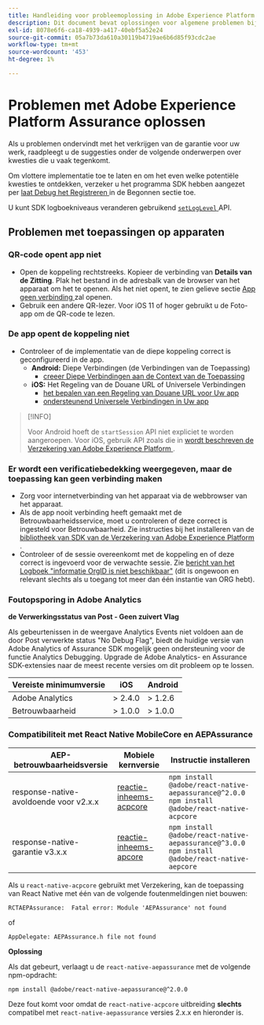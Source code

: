 ```yaml
---
title: Handleiding voor probleemoplossing in Adobe Experience Platform Assurance
description: Dit document bevat oplossingen voor algemene problemen bij het gebruik van Adobe Experience Platform Assurance.
exl-id: 8078e6f6-ca18-4939-a417-40ebf5a52e24
source-git-commit: 05a7b73da610a30119b4719ae6b6d85f93cdc2ae
workflow-type: tm+mt
source-wordcount: '453'
ht-degree: 1%

---
```


# Problemen met Adobe Experience Platform Assurance oplossen

Als u problemen ondervindt met het verkrijgen van de garantie voor uw werk, raadpleegt u de suggesties onder de volgende onderwerpen over kwesties die u vaak tegenkomt.

Om vlottere implementatie toe te laten en om het even welke potentiële kwesties te ontdekken, verzeker u het programma SDK hebben aangezet per [ laat Debug het Registreren ](https://developer.adobe.com/client-sdks/documentation/getting-started/enable-debug-logging/) in de Begonnen sectie toe.

U kunt SDK logboekniveaus veranderen gebruikend [`setLogLevel` ](https://developer.adobe.com/client-sdks/documentation/mobile-core/api-reference/#setloglevel) API.

## Problemen met toepassingen op apparaten

### QR-code opent app niet

* Open de koppeling rechtstreeks. Kopieer de verbinding van **Details van de Zitting**. Plak het bestand in de adresbalk van de browser van het apparaat om het te openen. Als het niet opent, te zien gelieve sectie [ App geen verbinding ](#app-does-not-open-link) zal openen.
* Gebruik een andere QR-lezer. Voor iOS 11 of hoger gebruikt u de Foto-app om de QR-code te lezen.

### De app opent de koppeling niet

* Controleer of de implementatie van de diepe koppeling correct is geconfigureerd in de app.
   * **Android:** Diepe Verbindingen (de Verbindingen van de Toepassing)
      * [ creeer Diepe Verbindingen aan de Context van de Toepassing ](https://developer.android.com/training/app-links/deep-linking)
   * **iOS:** Het Regeling van de Douane URL of Universele Verbindingen
      * [ het bepalen van een Regeling van Douane URL voor Uw app ](https://developer.apple.com/documentation/uikit/inter-process_communication/allowing_apps_and_websites_to_link_to_your_content/defining_a_custom_url_scheme_for_your_app)
      * [ ondersteunend Universele Verbindingen in Uw app ](https://developer.apple.com/documentation/uikit/inter-process_communication/allowing_apps_and_websites_to_link_to_your_content/supporting_universal_links_in_your_app)

>[!INFO]
>
>Voor Android hoeft de `startSession` API niet expliciet te worden aangeroepen. Voor iOS, gebruik API zoals die in [ wordt beschreven de Verzekering van Adobe Experience Platform ](https://developer.adobe.com/client-sdks/documentation/platform-assurance-sdk/#register-aepassurance-with-mobile-core).

### Er wordt een verificatiebedekking weergegeven, maar de toepassing kan geen verbinding maken

* Zorg voor internetverbinding van het apparaat via de webbrowser van het apparaat.
* Als de app nooit verbinding heeft gemaakt met de Betrouwbaarheidsservice, moet u controleren of deze correct is ingesteld voor Betrouwbaarheid. Zie instructies bij het installeren van de [ bibliotheek van SDK van de Verzekering van Adobe Experience Platform ](./tutorials/implement-assurance.md).
* Controleer of de sessie overeenkomt met de koppeling en of deze correct is ingevoerd voor de verwachte sessie. Zie [ bericht van het Logboek &quot;informatie OrgID is niet beschikbaar&quot;](https://developer.adobe.com/client-sdks/documentation/platform-assurance-sdk/common-issues/#orgid-information-is-not-available) (dit is ongewoon en relevant slechts als u toegang tot meer dan één instantie van ORG hebt).

### Foutopsporing in Adobe Analytics

**de Verwerkingsstatus van Post - Geen zuivert Vlag**

Als gebeurtenissen in de weergave Analytics Events niet voldoen aan de door Post verwerkte status &quot;No Debug Flag&quot;, biedt de huidige versie van Adobe Analytics of Assurance SDK mogelijk geen ondersteuning voor de functie Analytics Debugging.
Upgrade de Adobe Analytics- en Assurance SDK-extensies naar de meest recente versies om dit probleem op te lossen.

| Vereiste minimumversie | iOS | Android |
| --------------------------- | --- | ------- |
| Adobe Analytics | > 2.4.0 | > 1.2.6 |
| Betrouwbaarheid | > 1.0.0 | > 1.0.0 |

### Compatibiliteit met React Native MobileCore en AEPAssurance

| AEP-betrouwbaarheidsversie | Mobiele kernversie | Instructie installeren |
| --------------------- | ------------------- | ------------------- |
| response-native-avoldoende voor v2.x.x | [ reactie-inheems-acpcore ](https://www.npmjs.com/package/@adobe/react-native-acpcore) | `npm install @adobe/react-native-aepassurance@^2.0.0` <br/>`npm install @adobe/react-native-acpcore` |
| response-native-garantie v3.x.x | [ reactie-inheems-apcore ](https://www.npmjs.com/package/@adobe/react-native-aepcore) | `npm install @adobe/react-native-aepassurance@^3.0.0` <br/>`npm install @adobe/react-native-aepcore` |

Als u `react-native-acpcore` gebruikt met Verzekering, kan de toepassing van React Native met één van de volgende foutenmeldingen niet bouwen:

```
RCTAEPAssurance:  Fatal error: Module 'AEPAssurance' not found
```

of

```
AppDelegate: AEPAssurance.h file not found
```

**Oplossing**

Als dat gebeurt, verlaagt u de `react-native-aepassurance` met de volgende npm-opdracht:

```shell
npm install @adobe/react-native-aepassurance@^2.0.0
```

Deze fout komt voor omdat de `react-native-acpcore` uitbreiding **slechts** compatibel met `react-native-aepassurance` versies 2.x.x en hieronder is.

